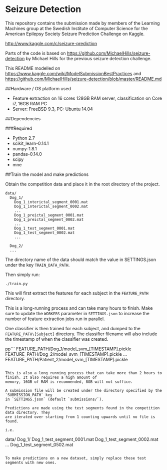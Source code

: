 # Seizure Detection

This repository contains the submission made by members of the Learning Machines group at the Swedish Institute of
Computer Science for the American Epilepsy Society Seizure Prediction Challenge on Kaggle.

http://www.kaggle.com/c/seizure-prediction

Parts of the code is based on https://github.com/MichaelHills/seizure-detection by Michael Hills for the previous
seizure detection challenge.

This README modelled on https://www.kaggle.com/wiki/ModelSubmissionBestPractices and
https://github.com/MichaelHills/seizure-detection/blob/master/README.md

##Hardware / OS platform used

 * Feature extraction on 16 cores 128GB RAM server, classification on Core i7, 16GB RAM PC
 * Server: FreeBSD 9.3, PC: Ubuntu 14.04

##Dependencies

###Required

 * Python 2.7
 * scikit_learn-0.14.1
 * numpy-1.8.1
 * pandas-0.14.0
 * scipy
 * mne


##Train the model and make predictions

Obtain the competition data and place it in the root directory of the project.
```
data/
  Dog_1/
    Dog_1_interictal_segment_0001.mat
    Dog_1_interictal_segment_0002.mat
    ...
    Dog_1_preictal_segment_0001.mat
    Dog_1_preictal_segment_0002.mat
    ...
    Dog_1_test_segment_0001.mat
    Dog_1_test_segment_0002.mat
    ...

  Dog_2/
  ...
```

The directory name of the data should match the value in SETTINGS.json under the key `TRAIN_DATA_PATH`.

Then simply run:
```
./train.py
```

This will first extract the features for each subject in the `FEATURE_PATH` directory.

This is a long-running process and can take many hours to finish. Make sure to update the `WORKERS`
parameter in `SETTINGS.json` to increase the number of feature extraction jobs run in parallel.

One classifier is then trained for each subject, and dumped to the `FEATURE_PATH\[Subject]` directory. The classifier filename
will also include the timestamp of when the classifier was created.

pp```
FEATURE_PATH/Dog_1/model_svm_[TIMESTAMP].pickle
FEATURE_PATH/Dog_2/model_svm_[TIMESTAMP].pickle
...
FEATURE_PATH/Patient_2/model_svm_[TIMESTAMP].pickle
```

This is also a long running process that can take more than 2 hours to finish. It also requires a high amount of
memory, 16GB of RAM is recommended, 8GB will not suffice.

A submission file will be created under the directory specified by the `SUBMISSION_PATH` key
in `SETTINGS.json` (default `submissions/`).

Predictions are made using the test segments found in the competition data directory. They
are iterated over starting from 1 counting upwards until no file is found.

i.e.
```
data/
  Dog_1/
    Dog_1_test_segment_0001.mat
    Dog_1_test_segment_0002.mat
    ...
    Dog_1_test_segment_0502.mat
```

To make predictions on a new dataset, simply replace these test segments with new ones.
